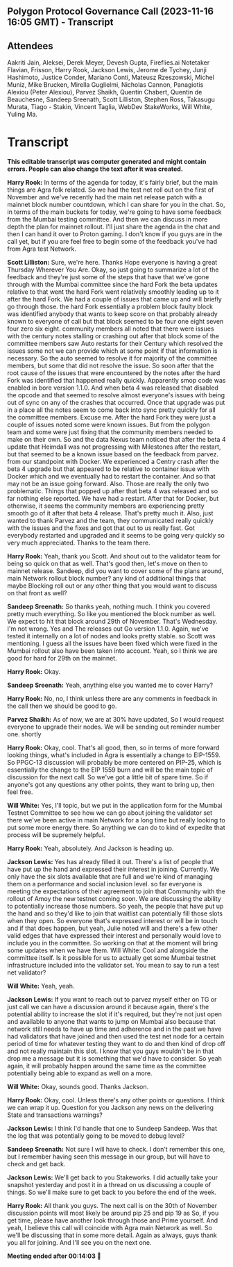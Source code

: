 ## Polygon Protocol Governance Call (2023-11-16 16:05 GMT) - Transcript

## Attendees

Aakriti Jain, Aleksei, Derek Meyer, Devesh Gupta, Fireflies.ai Notetaker Flavian, Frisson, Harry Rook, Jackson Lewis, Jerome de Tychey, Junji Hashimoto, Justice Conder, Mariano Conti, Mateusz Rzeszowski, Michel Muniz, Mike Brucken, Mirella Guglielmi, Nicholas Cannon, Panagiotis Alexiou (Peter Alexiou), Parvez Shaikh, Quentin Chabert, Quentin de Beauchesne, Sandeep Sreenath, Scott Lilliston, Stephen Ross, Takasugu Murata, Tiago - Stakin, Vincent Taglia, WebDev StakeWorks, Will White, Yuling Ma.

# Transcript

**This editable transcript was computer generated and might contain errors. People can also change the text after it was created.**

**Harry Rook:** In terms of the agenda for today, it's fairly brief, but the main things are Agra folk related. So we had the test net roll out on the first of November and we've recently had the main net release patch with a mainnet block number countdown, which I can share for you in the chat. So, in terms of the main buckets for today, we're going to have some feedback from the Mumbai testing committee. And then we can discuss in more depth the plan for mainnet rollout. I'll just share the agenda in the chat and then I can hand it over to Proton gaming. I don't know if you guys are in the call yet, but if you are feel free to begin some of the feedback you've had from Agra test Network.

**Scott Lilliston:** Sure, we're here. Thanks Hope everyone is having a great Thursday Wherever You Are. Okay, so just going to summarize a lot of the feedback and they're just some of the steps that have that we've gone through with the Mumbai committee since the hard Fork the beta updates relative to that went the hard Fork went relatively smoothly leading up to it after the hard Fork. We had a couple of issues that came up and will briefly go through those. the hard Fork essentially a problem block faulty block was identified anybody that wants to keep score on that probably already known to everyone of call but that block seemed to be four one eight seven four zero six eight. community members all noted that there were issues with the century notes stalling or crashing out after that block some of the committee members saw Auto restarts for their Century which resolved the issues some not we can provide which at some point if that information is necessary. So the auto seemed to resolve it for majority of the committee members, but some that did not resolve the issue. So soon after that the root cause of the issues that were encountered by the notes after the hard Fork was identified that happened really quickly. Apparently smop code was enabled in bore version 1.1.0. And when beta 4 was released that disabled the opcode and that seemed to resolve almost everyone's issues with being out of sync on any of the crashes that occurred.
Once that upgrade was put in a place all the notes seem to come back into sync pretty quickly for all the committee members. Excuse me. After the hard Fork they were just a couple of issues noted some were known issues. But from the polygon team and some were just fixing that the community members needed to make on their own. So and the data Nexus team noticed that after the beta 4 update that Heimdall was not progressing with Milestones after the restart, but that seemed to be a known issue based on the feedback from parvez. 
from our standpoint with Docker. We experienced a Centry crash after the beta 4 upgrade but that appeared to be relative to container issue with Docker which and we eventually had to restart the container. And so that may not be an issue going forward. Also. Those are really the only two problematic. Things that popped up after that beta 4 was released and so far nothing else reported. We have had a restart.
After that for Docker, but otherwise, it seems the community members are experiencing pretty smooth go of it after that beta 4 release.
That's pretty much it. Also, just wanted to thank Parvez and the team, they communicated really quickly with the issues and the fixes and got that out to us really fast. Got everybody restarted and upgraded and it seems to be going very quickly so very much appreciated. Thanks to the team there.

**Harry Rook:** Yeah, thank you Scott. And shout out to the validator team for being so quick on that as well.
That's good then, let's move on then to mainnet release.
Sandeep, did you want to cover some of the plans around, main Network rollout block number? any kind of additional things that maybe Blocking roll out or any other thing that you would want to discuss on that front as well?

**Sandeep Sreenath:** So thanks yeah, nothing much. I think you covered pretty much everything. So like you mentioned the block number as well. We expect to hit that block around 29th of November. That's Wednesday. I'm not wrong. Yes and The releases out Go version 1.1.0. Again, we've tested it internally on a lot of nodes and looks pretty stable. so Scott was mentioning. I guess all the issues have been fixed which were fixed in the Mumbai rollout also have been taken into account. Yeah, so I think we are good for hard for 29th on the mainnet.

**Harry Rook:** Okay.

**Sandeep Sreenath:** Yeah, anything else you wanted me to cover Harry?

**Harry Rook:** No, no, I think unless there are any comments in feedback  in the call then we should be good to go.

**Parvez Shaikh:** As of now, we are at 30% have updated, So I would request everyone to upgrade their nodes. We will be sending out reminder number one. shortly

**Harry Rook:** Okay, cool. That's all good, then, so in terms of more forward looking things, what's included in Agra is essentially a change to EIP-1559. So PPGC-13 discussion will probably be more centered on PIP-25, which is essentially the change to the EIP 1559 burn and will be the main topic of discussion for the next call. So we've got a little bit of spare time. So if anyone's got any questions any other points, they want to bring up, then feel free.

**Will White:** Yes, I'll topic, but we put in the application form for the Mumbai Testnet Committee to see how we can go about joining the validator set there we've been active in main Network for a long time but really looking to put some more energy there. So anything we can do to kind of expedite that process will be supremely helpful.

**Harry Rook:** Yeah, absolutely. And Jackson is heading up.

**Jackson Lewis:** Yes has already filled it out. There's a list of people that have put up the hand and expressed their interest in joining. Currently. We only have the six slots available that are full and we're kind of managing them on a performance and social inclusion level. so far everyone is meeting the expectations of their agreement to join that Community with the rollout of Amoy the new testnet coming soon.
We are discussing the ability to potentially increase those numbers. So yeah, the people that have put up the hand and so they'd like to join that waitlist can potentially fill those slots when they open. So everyone that's expressed interest or will be in touch and if that does happen, but yeah, Julie noted will and there's a few other valid edges that have expressed their interest and personally would love to include you in the committee. So working on that at the moment will bring some updates when we have them.
Will White: Cool and alongside the committee itself. Is it possible for us to actually get some Mumbai testnet infrastructure included into the validator set. You mean to say to run a test net validator?

**Will White:** Yeah, yeah.

**Jackson Lewis:** If you want to reach out to parvez myself either on TG or just call we can have a discussion around it because again, there's the potential ability to increase the slot if it's required, but they're not just open and available to anyone that wants to jump on Mumbai also because that network still needs to have up time and adherence and in the past we have had validators that have joined and then used the test net node for a certain period of time for whatever testing they want to do and then kind of drop off and not really maintain this slot. I know that you guys wouldn't be in that drop me a message but it is something that we'd have to consider. So yeah again, it will probably happen around the same time as the committee potentially being able to expand as well on a more.

**Will White:** Okay, sounds good. Thanks Jackson.

**Harry Rook:** Okay, cool. Unless there's any other points or questions. I think we can wrap it up.
Question for you Jackson any news on the delivering State and transactions warnings?

**Jackson Lewis:** I think I'd handle that one to Sundeep Sandeep. Was that the log that was potentially going to be moved to debug level?

**Sandeep Sreenath:** Not sure I will have to check. I don't remember this one, but I remember having seen this message in our group, but will have to check and get back.

**Jackson Lewis:** We'll get back to you Stakeworks. I did actually take your snapshot yesterday and post it in a thread on us discussing a couple of things. So we'll make sure to get back to you before the end of the week.

**Harry Rook:** All thank you guys. The next call is on the 30th of November discussion points will most likely be around pip 25 and pip 19 as So, if you get time, please have another look through those and Prime yourself. And yeah, I believe this call will coincide with Agra main Network as well. So we'll be discussing that in some more detail. Again as always, guys thank you all for joining. And I'll see you on the next one.

**Meeting ended after 00:14:03 👋**

